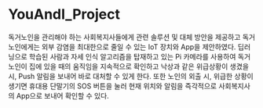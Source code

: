 # YouAndI_Project
독거노인을 관리해야 하는 사회복지사들에게 관련 솔루션 및 대체 방안을 제공하고 독거노인에게는 외부 감염을 최대한으로 줄일 수 있는 IoT 장치와 App을 제안하였다. 딥러닝으로 학습된 사람과 자세 인식 알고리즘을 탑재하고 있는 Pi 카메라를 사용하여 독거노인이 집에 있을 때의 움직임을 지속적으로 확인하고 낙상과 같은 위급상황이 생겼을 시, Push 알림을 보내어 바로 대처할 수 있게 한다. 또한 노인의 외출 시, 위급한 상황이 생기면 휴대용 단말기의 SOS 버튼을 눌러 현재 위치와 알림을 즉각적으로 사회복지사의 App으로 보내어 확인할 수 있다.
